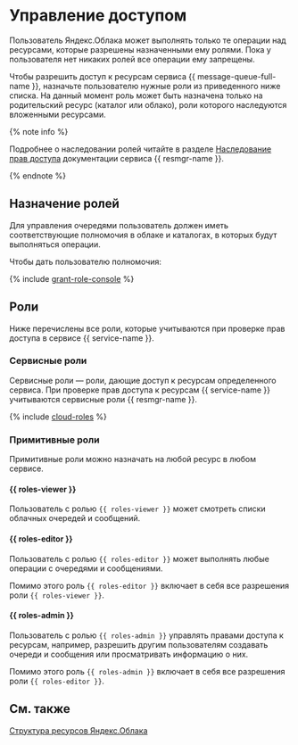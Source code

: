 # Управление доступом

Пользователь Яндекс.Облака может выполнять только те операции над ресурсами, которые разрешены назначенными ему ролями. Пока у пользователя нет никаких ролей все операции ему запрещены.

Чтобы разрешить доступ к ресурсам сервиса {{ message-queue-full-name }}, назначьте пользователю нужные роли из приведенного ниже списка. На данный момент роль может быть назначена только на родительский ресурс (каталог или облако), роли которого наследуются вложенными ресурсами.

{% note info %}

Подробнее о наследовании ролей читайте в разделе [Наследование прав доступа](../../resource-manager/concepts/resources-hierarchy.md#access-rights-inheritance) документации сервиса {{ resmgr-name }}.

{% endnote %}

## Назначение ролей

Для управления очередями пользователь должен иметь соответствующие полномочия в облаке и каталогах, в которых будут выполняться операции.

Чтобы дать пользователю полномочия:

{% include [grant-role-console](../../_includes/grant-role-console.md) %}

## Роли

Ниже перечислены все роли, которые учитываются при проверке прав доступа в сервисе {{ service-name }}.

### Сервисные роли

Сервисные роли — роли, дающие доступ к ресурсам определенного сервиса. При проверке прав доступа к ресурсам {{ service-name }} учитываются сервисные роли {{ resmgr-name }}.

{% include [cloud-roles](../../_includes/cloud-roles.md) %}

### Примитивные роли

Примитивные роли можно назначать на любой ресурс в любом сервисе.

#### {{ roles-viewer }}
Пользователь с ролью `{{ roles-viewer }}` может смотреть списки облачных очередей и сообщений.

#### {{ roles-editor }}
Пользователь с ролью `{{ roles-editor }}` может выполнять любые операции с очередями и сообщениями.

Помимо этого роль `{{ roles-editor }}` включает в себя все разрешения роли `{{ roles-viewer }}`.

#### {{ roles-admin }}
Пользователь с ролью `{{ roles-admin }}` управлять правами доступа к ресурсам, например, разрешить другим пользователям создавать очереди и сообщения или просматривать информацию о них.

Помимо этого роль `{{ roles-admin }}` включает в себя все разрешения роли `{{ roles-editor }}`.

## См. также

[Структура ресурсов Яндекс.Облака](../../resource-manager/concepts/resources-hierarchy.md)
